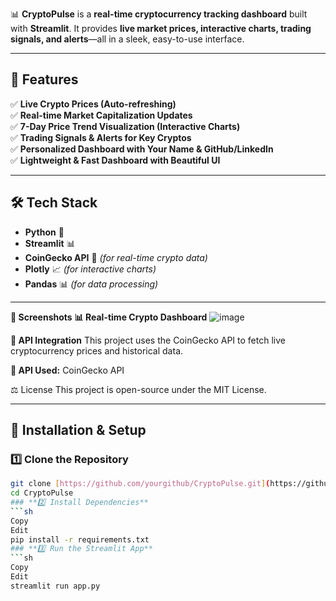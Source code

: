 📊 **CryptoPulse** is a **real-time cryptocurrency tracking dashboard** built with **Streamlit**. It provides **live market prices, interactive charts, trading signals, and alerts**—all in a sleek, easy-to-use interface.  

---

## 🎯 **Features**
✅ **Live Crypto Prices (Auto-refreshing)**  
✅ **Real-time Market Capitalization Updates**  
✅ **7-Day Price Trend Visualization (Interactive Charts)**  
✅ **Trading Signals & Alerts for Key Cryptos**  
✅ **Personalized Dashboard with Your Name & GitHub/LinkedIn**  
✅ **Lightweight & Fast Dashboard with Beautiful UI**  

---

## 🛠️ **Tech Stack**
- **Python** 🐍
- **Streamlit** 📊
- **CoinGecko API** 🔗 *(for real-time crypto data)*
- **Plotly** 📈 *(for interactive charts)*
- **Pandas** 📊 *(for data processing)*

---
**📸 Screenshots**
**📊 Real-time Crypto Dashboard**
![image](https://github.com/user-attachments/assets/a655471c-c6e6-4c96-ab40-b0e2f0fc1d7f)


**📡 API Integration**
This project uses the CoinGecko API to fetch live cryptocurrency prices and historical data.

**📌 API Used:**  CoinGecko API

⚖️ License
This project is open-source under the MIT License.

---

## 🚀 **Installation & Setup**
### **1️⃣ Clone the Repository**
```sh
git clone [https://github.com/yourgithub/CryptoPulse.git](https://github.com/Kripasree-coder/Crypto_Pulse.git
cd CryptoPulse
### **2️⃣ Install Dependencies**
```sh
Copy
Edit
pip install -r requirements.txt
### **3️⃣ Run the Streamlit App**
```sh
Copy
Edit
streamlit run app.py




